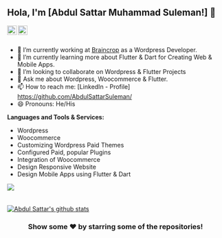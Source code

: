 ## Hola, I'm [Abdul Sattar Muhammad Suleman!] 👋



<a href="https://www.linkedin.com/in/abdulsattarsuleman">
  <img align="left" alt="Abdul Sattar Linkdein" width="22px" src="https://cdn.jsdelivr.net/npm/simple-icons@v3/icons/linkedin.svg" />
</a>
<a href="https://github.com/AbdulSattarSuleman/">
  <img align="left" alt="Abdul Sattar Github" width="22px" src="https://cdn.jsdelivr.net/npm/simple-icons@v3/icons/github.svg" />
</a>

<br/>
<br/>

- 🔭 I’m currently working at [Braincrop](https://braincrop.net/brainsite/) as a Wordpress Developer.
- 🌱 I’m currently learning more about Flutter & Dart for Creating Web & Mobile Apps.
- 👯 I’m looking to collaborate on Wordpress & Flutter Projects
- 💬 Ask me about Wordpress, Woocommerce & Flutter.
- 📫 How to reach me: [LinkedIn - Profile] https://github.com/AbdulSattarSuleman/
- 😄 Pronouns: He/His

**Languages and Tools & Services:**

- Wordpress
- Woocommerce
- Customizing Wordpress Paid Themes
- Configured Paid, popular Plugins
- Integration of Woocommerce 
- Design Responsive Website </h3>
- Design Mobile Apps using Flutter & Dart </h3>
<!-- <code><img height="20" src="https://raw.githubusercontent.com/github/explore/80688e429a7d4ef2fca1e82350fe8e3517d3494d/topics/react/react.png"></code>
<code><img height="20" src="https://raw.githubusercontent.com/github/explore/80688e429a7d4ef2fca1e82350fe8e3517d3494d/topics/javascript/javascript.png"></code>
<code><img height="20" src="https://raw.githubusercontent.com/github/explore/80688e429a7d4ef2fca1e82350fe8e3517d3494d/topics/nodejs/nodejs.png"></code>
<code><img height="20" src="https://raw.githubusercontent.com/github/explore/80688e429a7d4ef2fca1e82350fe8e3517d3494d/topics/express/express.png"></code>
<code><img height="20" src="https://raw.githubusercontent.com/github/explore/80688e429a7d4ef2fca1e82350fe8e3517d3494d/topics/mongodb/mongodb.png"></code>
<code><img height="20" src="https://raw.githubusercontent.com/github/explore/93d8a67084f94b2a444e510199a6e7622e5b09a3/topics/dotnet/dotnet.png"></code>
 -->
<a href="https://github.com/AbdulSattarSuleman/">
  <img align="center" src="https://github-readme-stats.vercel.app/api/top-langs/?username=AbdulSattarSuleman&theme=light&hide_langs_below=1" />
</a>
<br/><br/><br/>
<a href=https://github.com/AbdulSattarSuleman/">
 <img align="center" src="https://github-readme-stats.vercel.app/api?username=AbdulSattarSuleman&show_icons=true&theme=light&line_height=27" alt="Abdul Sattar's github stats"/>
</a>
<div align="center">
  
### Show some ❤️ by starring some of the repositories!

</div>
